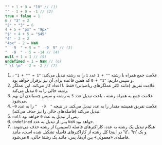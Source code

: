 
```js no-beautify
"" + 1 + 0 = "10" // (1)
"" - 1 + 0 = -1 // (2)
true + false = 1
6 / "3" = 2
"2" * "3" = 6
4 + 5 + "px" = "9px"
"$" + 4 + 5 = "$45"
"4" - 2 = 2
"4px" - 2 = NaN
"  -9  " + 5 = "  -9  5" // (3)
"  -9  " - 5 = -14 // (4)
null + 1 = 1 // (5)
undefined + 1 = NaN // (6)
" \t \n" - 2 = -2 // (7)
```
1. علامت جمع همراه با رشته `"" + 1` عدد `1` را به رشته تبدیل می‌کند: `"1 = "" + 1"` ، و سپس داریم: `"1" + 0` که همین قاعده برای آن نیز برقرار خواهد بود.
2. علامت تفریق (مانند اکثر عملگرهای ریاضیاتی) فقط با اعداد کار می‌کند. این عملگر رشته خالی را به `0` تبدیل می‌کند.
3. علامت جمع به همراه رشته ، باعث تبدیل عدد `5` به رشته و سپس چسباندن آن بهم می‌شود.
4. علامت تفریق همیشه مقدار را به عدد تبدیل می‌کند. در نتیجه `"  9-  "` را به عدد `9–` تبدیل می‌کند (فاصله‌های خالی را نیز حذف می‌کند).
5. `null` پس از تبدیل به عدد `0` خواهد بود.
6. `undefined` پس از تبدیل به عدد `NaN` خواهد بود.
7. هنگام تبدیل یک رشته به عدد، کاراکترهای فاصله (اسپیس) از رشته حذف می‌شوند. در اینجا کل رشته از کاراکترهای فاصله تشکیل شده است، مانند '\t'، '\n' و یک فاصله‌ی «معمولی» بین آن‌ها. پس، مانند یک رشتهٔ خالی، `0` می‌شود.
